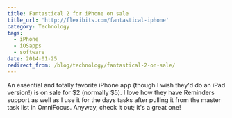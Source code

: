 ```yaml
---
title: Fantastical 2 for iPhone on sale
title_url: 'http://flexibits.com/fantastical-iphone'
category: Technology
tags:
  - iPhone
  - iOSapps
  - software
date: 2014-01-25
redirect_from: /blog/technology/fantastical-2-on-sale/
---
```

An essential and totally favorite iPhone app (though I wish they'd do an iPad version!) is on sale for $2 (normally $5). I love how they have Reminders support as well as I use it for the days tasks after pulling it from the master task list in OmniFocus. Anyway, check it out; it's a great one!

